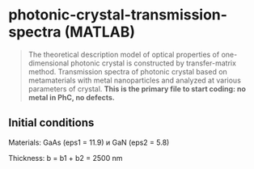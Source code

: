 # photonic-crystal-transmission-spectra (MATLAB)

>The theoretical description model of optical properties of one-dimensional photonic crystal is constructed by transfer-matrix method. Transmission spectra of photonic crystal based on metamaterials with metal nanoparticles and analyzed at various parameters of crystal. **This is the primary file to start coding: no metal in PhC, no defects.**

## Initial conditions
Materials: GaAs (eps1 = 11.9) и GaN (eps2 = 5.8)

Thickness: b = b1 + b2 = 2500 nm
